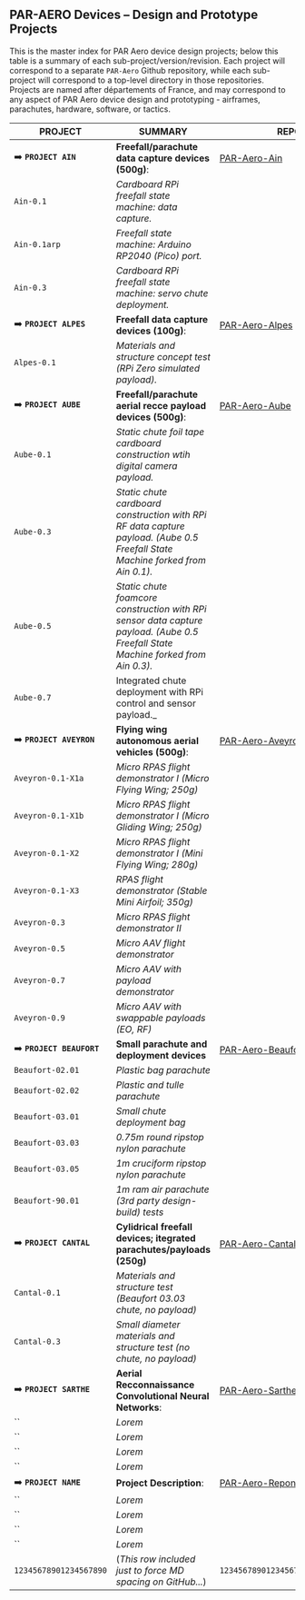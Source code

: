 ## PAR-AERO Devices – Design and Prototype Projects
 
This is the master index for PAR Aero device design projects; below this table is a summary of each sub-project/version/revision. Each project will correspond to a separate `PAR-Aero` Github repository, while each sub-project will correspond to a top-level directory in those repositories. Projects are named after départements of France, and may correspond to any aspect of PAR Aero device design and prototyping - airframes, parachutes, hardware, software, or tactics.
  
| PROJECT      | SUMMARY                                                         | REPO                                                                |
|--------------|-----------------------------------------------------------------|---------------------------------------------------------------------|
| :arrow_right: **`PROJECT AIN`** | **Freefall/parachute data capture devices (500g)**: | [PAR-Aero-Ain](https://github.com/cpknight/PAR-Aero-Ain) |
| `Ain-0.1`    | _Cardboard RPi freefall state machine: data capture._ | 
| `Ain-0.1arp` | _Freefall state machine: Arduino RP2040 (Pico) port._ |
| `Ain-0.3`    | _Cardboard RPi freefall state machine: servo chute deployment._ |
| :arrow_right: **`PROJECT ALPES`**  | **Freefall data capture devices (100g)**: | [PAR-Aero-Alpes](https://github.com/cpknight/PAR-Aero-Alpes) |
| `Alpes-0.1` | _Materials and structure concept test (RPi Zero simulated payload)._ |
| :arrow_right: **`PROJECT AUBE`** | **Freefall/parachute aerial recce payload devices (500g)**: | [PAR-Aero-Aube](https://github.com/cpknight/PAR-Aero-Aube) |
| `Aube-0.1` | _Static chute foil tape cardboard construction wtih digital camera payload._ |
| `Aube-0.3` | _Static chute cardboard construction with RPi RF data capture payload. (Aube 0.5 Freefall State Machine forked from Ain 0.1)._ |
| `Aube-0.5` | _Static chute foamcore construction with RPi sensor data capture payload. (Aube 0.5 Freefall State Machine forked from Ain 0.3)._ |
| `Aube-0.7` | Integrated chute deployment with RPi control and sensor payload._ |
| :arrow_right: **`PROJECT AVEYRON`** | **Flying wing autonomous aerial vehicles (500g)**: | [PAR-Aero-Aveyron](https://github.com/cpknight/PAR-Aero-Aveyron) |
| `Aveyron-0.1-X1a` | _Micro RPAS flight demonstrator I (Micro Flying Wing; 250g)_ |
| `Aveyron-0.1-X1b` | _Micro RPAS flight demonstrator I (Micro Gliding Wing; 250g)_ |
| `Aveyron-0.1-X2` | _Micro RPAS flight demonstrator I (Mini Flying Wing; 280g)_ |
| `Aveyron-0.1-X3` | _RPAS flight demonstrator (Stable Mini Airfoil; 350g)_ |
| `Aveyron-0.3` | _Micro RPAS flight demonstrator II_ |
| `Aveyron-0.5` | _Micro AAV flight demonstrator_ |
| `Aveyron-0.7` | _Micro AAV with payload demonstrator_ |
| `Aveyron-0.9` | _Micro AAV with swappable payloads (EO, RF)_ |
| :arrow_right: **`PROJECT BEAUFORT`** | **Small parachute and deployment devices** | [PAR-Aero-Beaufort](https://github.com/cpknight/PAR-Aero-Beaufort)  |
| `Beaufort-02.01` | _Plastic bag parachute_ |
| `Beaufort-02.02` | _Plastic and tulle parachute_ |
| `Beaufort-03.01` | _Small chute deployment bag_ |
| `Beaufort-03.03` | _0.75m round ripstop nylon parachute_ |
| `Beaufort-03.05` | _1m cruciform ripstop nylon parachute_ |
| `Beaufort-90.01` | _1m ram air parachute (3rd party design-build) tests_ |
| :arrow_right: **`PROJECT CANTAL`** | **Cylidrical freefall devices; itegrated parachutes/payloads (250g)** | [PAR-Aero-Cantal](https://github.com/cpknight/PAR-Aero-Cantal) |
| `Cantal-0.1` | _Materials and structure test (Beaufort 03.03 chute, no payload)_ |
| `Cantal-0.3` | _Small diameter materials and structure test (no chute, no payload)_ |
| :arrow_right: **`PROJECT SARTHE`** | **Aerial Recconnaissance Convolutional Neural Networks**: | [PAR-Aero-Sarthe](https://github.com/cpknight/PAR-AERO-Sarthe) |
| `` | _Lorem_ |
| `` | _Lorem_ |
| `` | _Lorem_ |
| `` | _Lorem_ |
| :arrow_right: **`PROJECT NAME`** | **Project Description**: | [PAR-Aero-Reponame](https://github.com/cpknight/PAR-AERO-Reponame) |
| `` | _Lorem_ |
| `` | _Lorem_ |
| `` | _Lorem_ |
| `` | _Lorem_ |
| `12345678901234567890` | (_This row included just to force MD spacing on GitHub..._) | `123456789012345678901234567890` |

